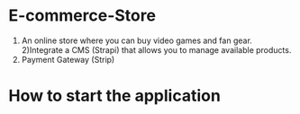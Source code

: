 # E-commerce-Store
1) An online store where you can buy video games and fan gear.
2)Integrate a CMS (Strapi) that allows you to manage available products.
3) Payment Gateway (Strip)


# How to start the application
